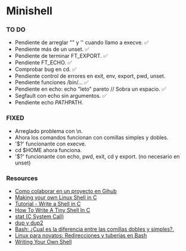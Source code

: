 # Minishell

### TO DO
* Pendiente de arreglar "" y '' cuando llamo a execve. ✅
* Pendiente más de un unset. ✅
* Pendiente de terminar FT_EXPORT. ✅
* Pendiente FT_ECHO. ✅
* Comprobar bug en cd. ✅
* Pendiente control de errores en exit, env, export, pwd, unset.
* Pendiente funciones /bin/... ✅
* Pendiente en echo: echo "leto" pareto // Sobra un espacio. ✅
* Segfault con echo sin argumentos. ✅
* Pendiente echo $PATH$PATH.

### FIXED
* Arreglado problema con \n.
* Ahora los comandos funcionan con comillas simples y dobles.
* '$?' funcionante con execve.
* cd $HOME ahora funciona.
* '$?' funcionante con echo, pwd, exit, cd y export. (no necesario en unset)

### Resources
* [Como colaborar en un proyecto en Gihub](https://gist.github.com/BCasal/026e4c7f5c71418485c1)
* [Making your own Linux Shell in C](https://www.geeksforgeeks.org/making-linux-shell-c/)
* [Tutorial - Write a Shell in C](https://brennan.io/2015/01/16/write-a-shell-in-c/)
* [How To Write A Tiny Shell In C](https://danrl.com/blog/2018/how-to-write-a-tiny-shell-in-c/)
* [stat (C System Call) ](http://codewiki.wikidot.com/c:system-calls:stat)
* [dup y dup2](https://baulderasec.wordpress.com/programacion/programacion-con-linux/3-trabajando-con-los-archivos/acceso-de-bajo-nivel-a-archivos/dup-y-dup2/)
* [Bash: ¿Cual es la diferencia entre las comillas dobles y simples?.](https://logico.ar/blog/2018/12/19/bash-cual-es-la-diferencia-entre-las-comillas-dobles-y-simples)
* [Linux para novatos: Redirecciones y tuberías en Bash](https://hipertextual.com/archivo/2014/07/redirecciones-y-tuberias-bash/)
* [Writing Your Own Shell](https://linuxgazette.net/111/ramankutty.html)

